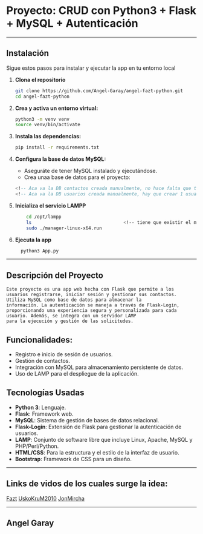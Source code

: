 # Proyecto: CRUD con Python3 + Flask + MySQL + Autenticación

---
## Instalación

Sigue estos pasos para instalar y ejecutar la app en tu entorno local

1. **Clona el repositorio**

	```bash
	git clone https://github.com/Angel-Garay/angel-fazt-python.git
	cd angel-fazt-python
	```

2. **Crea y activa un entorno virtual:**

	```bash
	python3 -m venv venv
	source venv/bin/activate
	```

3. **Instala las dependencias:**

	```bash
	pip install -r requirements.txt
	```

4. **Configura la base de datos MySQL:**

	- Aseguráte de tener MySQL instalado y ejecutándose.
	- Crea unaa base de datos para el proyecto:

	```sql
 	<!-- Aca va la DB contactos creada manualmente, no hace falta que tenga alguno insertado -->
	<!-- Aca va la DB usuarios creada manualmente, hay que crear 1 usuario si o si -->
	```

5. **Inicializa el servicio LAMPP**

	```bash
 		cd /opt/lampp
 		ls									<!-- tiene que existir el manager-linux-x64.run -->
 		sudo ./manager-linux-x64.run
	```

6. **Ejecuta la app**

   ```bash
	 python3 App.py
   ```

---
## Descripción del Proyecto

	Este proyecto es una app web hecha con Flask que permite a los usuarios registrarse, iniciar sesión y gestionar sus contactos. Utiliza MySQL como base de datos para almacenar la 
 	información. La autenticación se maneja a través de Flask-Login, proporcionando una experiencia segura y personalizada para cada usuario. Además, se integra con un servidor LAMP 
	para la ejecución y gestión de las solicitudes.


## Funcionalidades:
- Registro e inicio de sesión de usuarios.
- Gestión de contactos.
- Integración con MySQL para almacenamiento persistente de datos.
- Uso de LAMP para el despliegue de la aplicación.


## Tecnologías Usadas
- **Python 3**: Lenguaje.
- **Flask**: Framework web.
- **MySQL**: Sistema de gestión de bases de datos relacional.
- **Flask-Login**: Extensión de Flask para gestionar la autenticación de usuarios.
- **LAMP**: Conjunto de software libre que incluye Linux, Apache, MySQL y PHP/Perl/Python.
- **HTML/CSS**: Para la estructura y el estilo de la interfaz de usuario.
- **Bootstrap**: Framework de CSS para un diseño.

---
## Links de vidos de los cuales surge la idea:
[Fazt](https://www.youtube.com/watch?v=IgCfZkR8wME&t=1763s)
[UskoKruM2010](https://www.youtube.com/watch?v=FX0lMm_Qj10&t=2067s)
[JonMircha](https://www.youtube.com/watch?v=FlsoBiteuPM&t=1313s)


---
## Angel Garay



 

